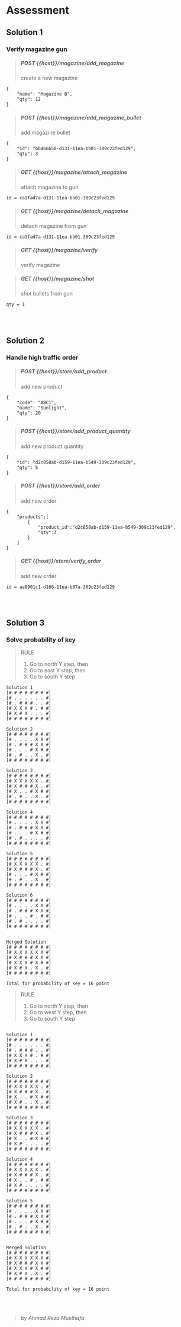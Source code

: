 # Assessment

## Solution 1
### Verify magazine gun
> ##### POST {{host}}/magazine/add_magazine
> create a new magazine
```$xslt
{
    "name": "Magazine B",
    "qty": 12
}
```
> ##### POST {{host}}/magazine/add_magazine_bullet
> add magazine bullet
```$xslt
{
    "id": "bb466b50-d131-11ea-bb01-309c23fed129",
    "qty": 3
}
```
> ##### GET {{host}}/magazine/attach_magazine
> attach magazine to gun
```$xslt
id = ca1fad7a-d131-11ea-bb01-309c23fed129
```
> ##### GET {{host}}/magazine/detach_magazine
> detach magazine from gun
```$xslt
id = ca1fad7a-d131-11ea-bb01-309c23fed129
```
> ##### GET {{host}}/magazine/verify
> verify magazine

> ##### GET {{host}}/magazine/shot
> shot bullets from gun
```$xslt
qty = 1
```

<br></br>
## Solution 2
### Handle high traffic order
> ##### POST {{host}}/store/add_product
> add new product
```$xslt
{
    "code": "ABC1",
    "name": "Sunlight",
    "qty": 20
}
```
> ##### POST {{host}}/store/add_product_quantity
> add new product quantity
```$xslt
{
    "id": "d2c858ab-d159-11ea-b549-309c23fed129",
    "qty": 5
}
```
> ##### POST {{host}}/store/add_order
> add new order
```$xslt
{
	"products":[
		{
			"product_id":"d2c858ab-d159-11ea-b549-309c23fed129",
			"qty":3
		}
	]
}
```
> ##### GET {{host}}/store/verify_order
> add new order
```$xslt
id = ae8901c1-d166-11ea-b87a-309c23fed129
```

<br></br>
## Solution 3
### Solve probability of key

> RULE
> 1. Go to north Y step, then
> 2. Go to east Y step, then
> 3. Go to south Y step

```$xslt
Solution 1
[# # # # # # # #]
[# . . . . . . #]
[# . # # # . . #]
[# X X X # . # #]
[# X # X . . . #]
[# # # # # # # #]

Solution 2
[# # # # # # # #]
[# . . . . X X #]
[# . # # # X X #]
[# . . . # X # #]
[# . # . . X . #]
[# # # # # # # #]

Solution 3
[# # # # # # # #]
[# X X X X X . #]
[# X # # # X . #]
[# X . . # X # #]
[# . # . . X . #]
[# # # # # # # #]

Solution 4
[# # # # # # # #]
[# . . . . X X #]
[# . # # # X X #]
[# . . . # X # #]
[# . # . . . . #]
[# # # # # # # #]

Solution 5
[# # # # # # # #]
[# X X X X X . #]
[# X # # # X . #]
[# . . . # X # #]
[# . # . . X . #]
[# # # # # # # #]

Solution 6
[# # # # # # # #]
[# . . . . X X #]
[# . # # # X X #]
[# . . . # . # #]
[# . # . . . . #]
[# # # # # # # #]


Merged Solution
[# # # # # # # #]
[# X X X X X X #]
[# X # # # X X #]
[# X X X # X # #]
[# X # X . X . #]
[# # # # # # # #]

Total for probability of key = 16 point
```

> RULE
> 1. Go to north Y step, then
> 2. Go to west Y step, then
> 3. Go to south Y step
```

Solution 1
[# # # # # # # #]
[# . . . . . . #]
[# . # # # . . #]
[# X X X # . # #]
[# X # X . . . #]
[# # # # # # # #]

Solution 2
[# # # # # # # #]
[# X X X X X . #]
[# X # # # X . #]
[# X . . # X # #]
[# X # . . X . #]
[# # # # # # # #]

Solution 3
[# # # # # # # #]
[# X X X X X . #]
[# X # # # X . #]
[# X . . # X # #]
[# X # . . . . #]
[# # # # # # # #]

Solution 4
[# # # # # # # #]
[# X X X X X . #]
[# X # # # X . #]
[# X . . # . # #]
[# X # . . . . #]
[# # # # # # # #]

Solution 5
[# # # # # # # #]
[# . . . . X X #]
[# . # # # X X #]
[# . . . # X # #]
[# . # . . X . #]
[# # # # # # # #]


Merged Solution
[# # # # # # # #]
[# X X X X X X #]
[# X # # # X X #]
[# X X X # X # #]
[# X # X . X . #]
[# # # # # # # #]

Total for probability of key = 16 point
```
 <br></br>
 > by *Ahmad Reza Musthafa*